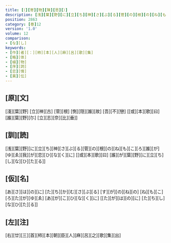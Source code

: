```yaml
---
title: [（][寄][物][陳][思][）]
description: [浅][葉][野][に][立][ち][神][さ][ぶ][る][菅][の][根][の][ね][も][こ][ろ][誰][が][ゆ][ゑ][我][が][恋][ひ][な][く][に] [[或][本][歌][曰] [誰][が][葉][野][に][立][ち][し][な][ひ][た][る]]
position: 2863
category: [巻]12
version: '1.0'
volume: 12
comparison:
- [な][し]
keywords:
- [作][者][：][柿][本][人][麻][呂][歌][集]
- [略][体]
- [植][物]
- [序][詞]
- [恋][情]
- [異][伝]
---
```


## [原][文]

[淺][葉][野] [立][神][古] [菅][根] [惻][隠][誰][故] [吾][不][戀] [[或][本][歌][曰] [誰][葉][野][尓] [立][志][奈][比][垂]]

## [訓][読]

[浅][葉][野][に][立][ち][神][さ][ぶ][る][菅][の][根][の][ね][も][こ][ろ][誰][が][ゆ][ゑ][我][が][恋][ひ][な][く][に] [[或][本][歌][曰] [誰][が][葉][野][に][立][ち][し][な][ひ][た][る]]

## [仮][名]

[あ][さ][は][の][に] [た][ち][か][む][さ][ぶ][る] [す][が][の][ね][の] [ね][も][こ][ろ][た][が][ゆ][ゑ] [あ][が][こ][ひ][な][く][に] [[た][が][は][の][に] [た][ち][し][な][ひ][た][る]]

## [左][注]

[右][廿][三][首][柿][本][朝][臣][人][麻][呂][之][歌][集][出]

